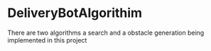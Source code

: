 # DeliveryBotAlgorithim
There are two algorithms a search and a obstacle generation being implemented in this project

